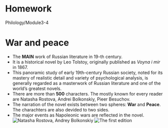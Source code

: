 # Homework
Philology/Module3-4
# War and peace
+ The **MAIN** work of Russian literature in 19-th century.
+ It is a historical novel by Leo Tolstoy, originally published as *Voyna i mir* in 1867. 
+ This panoramic study of early 19th-century Russian society, noted for its mastery of realistic detail and variety of psychological analysis, is generally regarded as a masterwork of Russian literature and one of the world’s greatest novels.
+ There are more than **500** characters. The mostly known for every reader are Natasha Rostova, Andrei Bolkonskiy, Pieer Besuchov.
+ The narration of the novel exists between two spheres: **War** and **Peace**. The charachters are also devided to two sides.
+ The major events as Napoleonic wars are reflected in the novel.
![Natasha Rostova, Andrey Bolkonskiy](https://www.google.ru/search?newwindow=1&rlz=1C1GGRV_enKG795KG795&biw=1242&bih=553&tbm=isch&sa=1&ei=_81EXKa1K8iOmgXhuazACQ&q=%D0%B2%D0%BE%D0%B9%D0%BD%D0%B0+%D0%B8+%D0%BC%D0%B8%D1%80&oq=%D0%B2%D0%BE%D0%B9%D0%BD%D0%B0+&gs_l=img.3.0.0i67l2j0l8.25561.29151..30199...0.0..0.366.1392.0j2j3j1......2....1..gws-wiz-img.....0.TayUs4NdAqc#imgrc=Grkyq7Ub-MlkwM:.jpeg "W")
![The first edition](https://www.google.ru/search?q=%D0%B2%D0%BE%D0%B9%D0%BD%D0%B0+%D0%B8+%D0%BC%D0%B8%D1%80+%D0%BF%D0%B5%D1%80%D0%B2%D0%BE%D0%B5+%D0%B8%D0%B7%D0%B4%D0%B0%D0%BD%D0%B8%D0%B5&newwindow=1&rlz=1C1GGRV_enKG795KG795&source=lnms&tbm=isch&sa=X&ved=0ahUKEwjQk_LQjv3fAhUiiKYKHTdtAZUQ_AUIDigB&biw=1242&bih=553#imgrc=MtK6pRxfhTMQGM:.jpeg "W")
